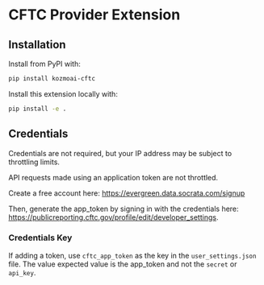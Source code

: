 # CFTC Provider Extension

## Installation

Install from PyPI with:

```sh
pip install kozmoai-cftc
```

Install this extension locally with:

```sh
pip install -e .
```

## Credentials

Credentials are not required, but your IP address may be subject to throttling limits.

API requests made using an application token are not throttled.

Create a free account here: https://evergreen.data.socrata.com/signup

Then, generate the app_token by signing in with the credentials here: https://publicreporting.cftc.gov/profile/edit/developer_settings.

### Credentials Key

If adding a token, use `cftc_app_token` as the key in the `user_settings.json` file. The value expected value is the app_token and not the `secret` or `api_key`.

